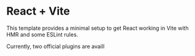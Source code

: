 # React + Vite

This template provides a minimal setup to get React working in Vite with HMR and some ESLint rules.

Currently, two official plugins are availl

